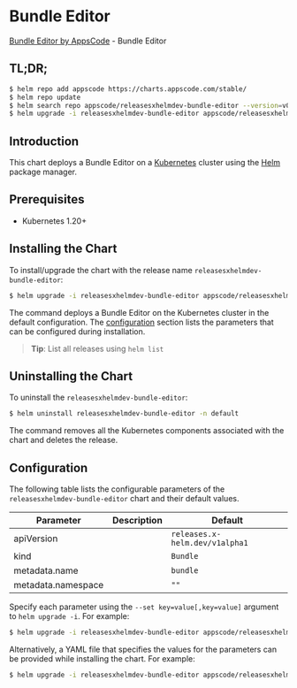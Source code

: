 # Bundle Editor

[Bundle Editor by AppsCode](https://appscode.com) - Bundle Editor

## TL;DR;

```bash
$ helm repo add appscode https://charts.appscode.com/stable/
$ helm repo update
$ helm search repo appscode/releasesxhelmdev-bundle-editor --version=v0.17.0
$ helm upgrade -i releasesxhelmdev-bundle-editor appscode/releasesxhelmdev-bundle-editor -n default --create-namespace --version=v0.17.0
```

## Introduction

This chart deploys a Bundle Editor on a [Kubernetes](http://kubernetes.io) cluster using the [Helm](https://helm.sh) package manager.

## Prerequisites

- Kubernetes 1.20+

## Installing the Chart

To install/upgrade the chart with the release name `releasesxhelmdev-bundle-editor`:

```bash
$ helm upgrade -i releasesxhelmdev-bundle-editor appscode/releasesxhelmdev-bundle-editor -n default --create-namespace --version=v0.17.0
```

The command deploys a Bundle Editor on the Kubernetes cluster in the default configuration. The [configuration](#configuration) section lists the parameters that can be configured during installation.

> **Tip**: List all releases using `helm list`

## Uninstalling the Chart

To uninstall the `releasesxhelmdev-bundle-editor`:

```bash
$ helm uninstall releasesxhelmdev-bundle-editor -n default
```

The command removes all the Kubernetes components associated with the chart and deletes the release.

## Configuration

The following table lists the configurable parameters of the `releasesxhelmdev-bundle-editor` chart and their default values.

|     Parameter      | Description |                  Default                  |
|--------------------|-------------|-------------------------------------------|
| apiVersion         |             | <code>releases.x-helm.dev/v1alpha1</code> |
| kind               |             | <code>Bundle</code>                       |
| metadata.name      |             | <code>bundle</code>                       |
| metadata.namespace |             | <code>""</code>                           |


Specify each parameter using the `--set key=value[,key=value]` argument to `helm upgrade -i`. For example:

```bash
$ helm upgrade -i releasesxhelmdev-bundle-editor appscode/releasesxhelmdev-bundle-editor -n default --create-namespace --version=v0.17.0 --set apiVersion=releases.x-helm.dev/v1alpha1
```

Alternatively, a YAML file that specifies the values for the parameters can be provided while
installing the chart. For example:

```bash
$ helm upgrade -i releasesxhelmdev-bundle-editor appscode/releasesxhelmdev-bundle-editor -n default --create-namespace --version=v0.17.0 --values values.yaml
```
